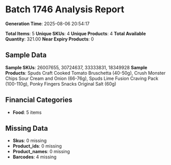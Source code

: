 # Batch 1746 Analysis Report

**Generation Time**: 2025-08-06 20:54:17

**Total Items**: 5
**Unique SKUs**: 4
**Unique Products**: 4
**Total Available Quantity**: 321.00
**Near Expiry Products**: 0

## Sample Data
**Sample SKUs**: 26007655, 30724637, 33333831, 18349928
**Sample Products**: Spuds Craft Cooked Tomato Bruschetta (40-50g), Crush Monster Chips Sour Cream and Onion (66-76g), Spuds Lime Fusion Craving Pack (100-110g), Ponky Fingers Snacks Original Salt (60g)

## Financial Categories
- **Food**: 5 items

## Missing Data
- **Skus**: 0 missing
- **Product_ids**: 0 missing
- **Product_names**: 0 missing
- **Barcodes**: 4 missing
